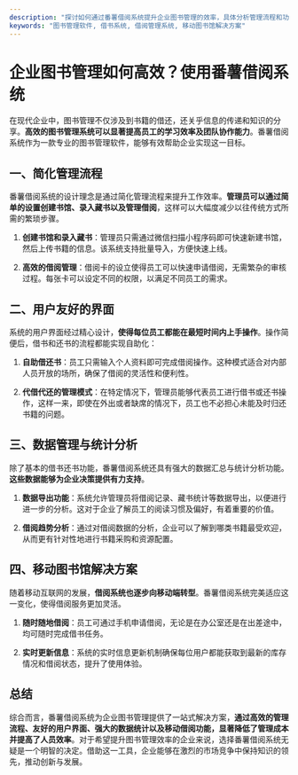 ```yaml
---
description: "探讨如何通过番薯借阅系统提升企业图书管理的效率，具体分析管理流程和功能优势。"
keywords: "图书管理软件, 借书系统, 借阅管理系统, 移动图书馆解决方案"
---
```

# 企业图书管理如何高效？使用番薯借阅系统

在现代企业中，图书管理不仅涉及到书籍的借还，还关乎信息的传递和知识的分享。**高效的图书管理系统可以显著提高员工的学习效率及团队协作能力**。番薯借阅系统作为一款专业的图书管理软件，能够有效帮助企业实现这一目标。

## 一、简化管理流程

番薯借阅系统的设计理念是通过简化管理流程来提升工作效率。**管理员可以通过简单的设置创建书馆、录入藏书以及管理借阅**，这样可以大幅度减少以往传统方式所需的繁琐步骤。

1. **创建书馆和录入藏书**：管理员只需通过微信扫描小程序码即可快速新建书馆，然后上传书籍的信息。该系统支持批量导入，方便快速上线。
   
2. **高效的借阅管理**：借阅卡的设立使得员工可以快速申请借阅，无需繁杂的审核过程。每张卡可以设定不同的权限，以满足不同员工的需求。

## 二、用户友好的界面

系统的用户界面经过精心设计，**使得每位员工都能在最短时间内上手操作**。操作简便后，借书和还书的流程都能实现自助化：

1. **自助借还书**：员工只需输入个人资料即可完成借阅操作。这种模式适合对内部人员开放的场所，确保了借阅的灵活性和便利性。

2. **代借代还的管理模式**：在特定情况下，管理员能够代表员工进行借书或还书操作，这样一来，即使在外出或者缺席的情况下，员工也不必担心未能及时归还书籍的问题。

## 三、数据管理与统计分析

除了基本的借书还书功能，番薯借阅系统还具有强大的数据汇总与统计分析功能。**这些数据能够为企业决策提供有力支持**。

1. **数据导出功能**：系统允许管理员将借阅记录、藏书统计等数据导出，以便进行进一步的分析。这对于企业了解员工的阅读习惯及偏好，有着重要的价值。

2. **借阅趋势分析**：通过对借阅数据的分析，企业可以了解到哪类书籍最受欢迎，从而更有针对性地进行书籍采购和资源配置。

## 四、移动图书馆解决方案

随着移动互联网的发展，**借阅系统也逐步向移动端转型**。番薯借阅系统完美适应这一变化，使得借阅服务更加灵活。

1. **随时随地借阅**：员工可通过手机申请借阅，无论是在办公室还是在出差途中，均可随时完成借书任务。

2. **实时更新信息**：系统的实时信息更新机制确保每位用户都能获取到最新的库存情况和借阅状态，提升了使用体验。

## 总结

综合而言，番薯借阅系统为企业图书管理提供了一站式解决方案，**通过高效的管理流程、友好的用户界面、强大的数据统计以及移动借阅功能，显著降低了管理成本并提高了人员效率**。对于希望提升图书管理效率的企业来说，选择番薯借阅系统无疑是一个明智的决定。借助这一工具，企业能够在激烈的市场竞争中保持知识的领先，推动创新与发展。
